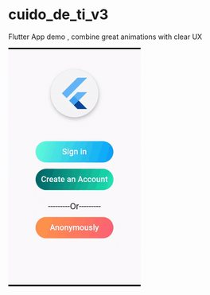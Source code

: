 # cuido_de_ti_v3
Flutter App demo , combine great animations with clear UX

![Output sample](SplashScreen_SelectRol_HomeScree.gif)
